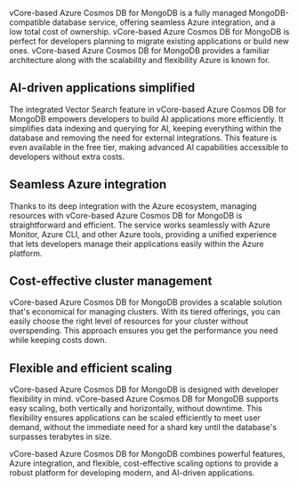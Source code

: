 vCore-based Azure Cosmos DB for MongoDB is a fully managed MongoDB-compatible database service, offering seamless Azure integration, and a low total cost of ownership. vCore-based Azure Cosmos DB for MongoDB is perfect for developers planning to migrate existing applications or build new ones. vCore-based Azure Cosmos DB for MongoDB provides a familiar architecture along with the scalability and flexibility Azure is known for.

## AI-driven applications simplified

The integrated Vector Search feature in vCore-based Azure Cosmos DB for MongoDB empowers developers to build AI applications more efficiently. It simplifies data indexing and querying for AI, keeping everything within the database and removing the need for external integrations. This feature is even available in the free tier, making advanced AI capabilities accessible to developers without extra costs.

## Seamless Azure integration

Thanks to its deep integration with the Azure ecosystem, managing resources with vCore-based Azure Cosmos DB for MongoDB is straightforward and efficient. The service works seamlessly with Azure Monitor, Azure CLI, and other Azure tools, providing a unified experience that lets developers manage their applications easily within the Azure platform.

## Cost-effective cluster management

vCore-based Azure Cosmos DB for MongoDB provides a scalable solution that's economical for managing clusters. With its tiered offerings, you can easily choose the right level of resources for your cluster without overspending. This approach ensures you get the performance you need while keeping costs down.

## Flexible and efficient scaling

vCore-based Azure Cosmos DB for MongoDB is designed with developer flexibility in mind. vCore-based Azure Cosmos DB for MongoDB supports easy scaling, both vertically and horizontally, without downtime. This flexibility ensures applications can be scaled efficiently to meet user demand, without the immediate need for a shard key until the database's surpasses terabytes in size.

vCore-based Azure Cosmos DB for MongoDB combines powerful features, Azure integration, and flexible, cost-effective scaling options to provide a robust platform for developing modern, and AI-driven applications.
